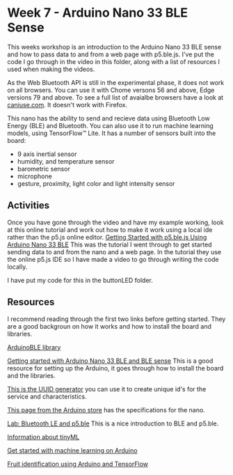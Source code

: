 # Week 7 - Arduino Nano 33 BLE Sense
This weeks workshop is an introduction to the Arduino Nano 33 BLE sense and how to pass data to and from a web page with p5.ble.js. I've put the code I go through in the video in this folder, along with a list of resources I used when making the videos.

As the Web Bluetooth API is still in the experimental phase, it does not work on all browsers. You can use it with Chome versons 56 and above, Edge versions 79 and above. To see a full list of avaialbe browsers have a look at [caniuse.com](https://caniuse.com/?search=web%20bluetooth). It doesn't work with Firefox.

This nano has the ability to send and recieve data using Bluetooth Low Energy (BLE) and Bluetooth. You can also use it to run machine learning models, using TensorFlow™ Lite. It has a number of sensors built into the board:
* 9 axis inertial sensor
* humidity, and temperature sensor
* barometric sensor
* microphone
* gesture, proximity, light color and light intensity sensor

## Activities
Once you have gone through the video and have my example working, look at this online tutorial and work out how to make it work using a local ide rather than the p5.js online editor.
[Getting Started with p5.ble.js Using Arduino Nano 33 BLE](https://create.arduino.cc/projecthub/jingwen_zhu/getting-started-with-p5-ble-js-using-arduino-nano-33-ble-120ea6) This was the tutorial I went through to get started sending data to and from the nano and a web page. In the tutorial they use the online p5.js IDE so I have made a video to go through writing the code locally.

I have put my code for this in the buttonLED folder.

## Resources
I recommend reading through the first two links before getting started. They are a good backgroun on how it works and how to install the board and libraries.

[ArduinoBLE library](https://www.arduino.cc/en/Reference/ArduinoBLE)

[Getting started with Arduino Nano 33 BLE and BLE sense](https://dumblebots.com/2020/03/27/getting-started-with-arduino-nano-33-ble-and-ble-sense/) This is a good resource for setting up the Arduino, it goes through how to install the board and the libraries.

[This is the UUID generator](https://www.uuidgenerator.net/) you can use it to create unique id's for the service and characteristics.

[This page from the Arduino store](https://store.arduino.cc/arduino-nano-33-ble-sense-with-headers?queryID=undefined) has the specifications for the nano.

[Lab: Bluetooth LE and p5.ble](https://itp.nyu.edu/physcomp/syllabus/) This is a nice introduction to BLE and p5.ble.

[Information about tinyML](https://www.tinyml.org/)

[Get started with machine learning on Arduino](https://blog.arduino.cc/2019/10/15/get-started-with-machine-learning-on-arduino/)

[Fruit identification using Arduino and TensorFlow](https://blog.arduino.cc/2019/11/07/fruit-identification-using-arduino-and-tensorflow/)